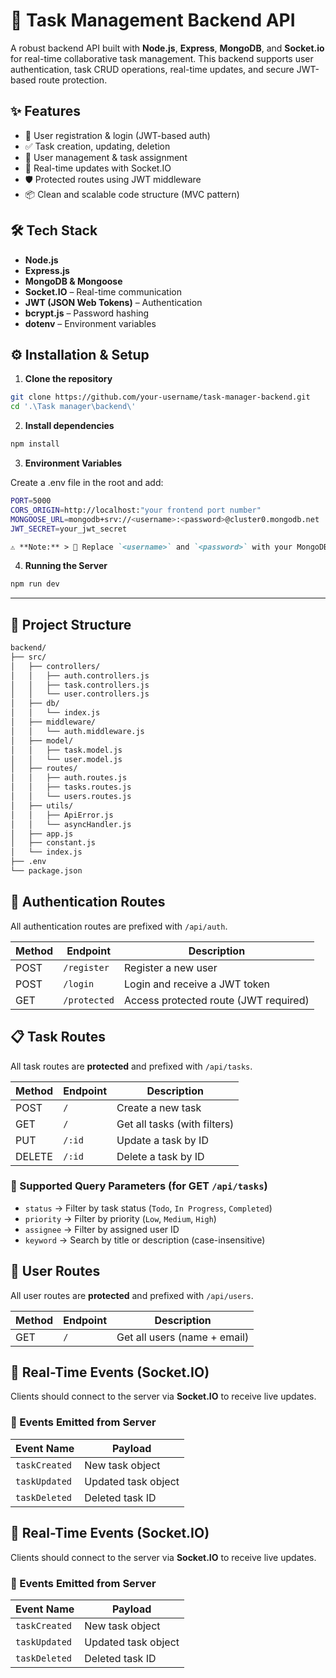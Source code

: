# 🧠 Task Management Backend API

A robust backend API built with **Node.js**, **Express**, **MongoDB**, and **Socket.io** for real-time collaborative task management. This backend supports user authentication, task CRUD operations, real-time updates, and secure JWT-based route protection.

## ✨ Features

- 🔐 User registration & login (JWT-based auth)
- ✅ Task creation, updating, deletion
- 👥 User management & task assignment
- 📡 Real-time updates with Socket.IO
- 🛡️ Protected routes using JWT middleware
- 📦 Clean and scalable code structure (MVC pattern)


## 🛠️ Tech Stack

- **Node.js**
- **Express.js**
- **MongoDB & Mongoose**
- **Socket.IO** – Real-time communication
- **JWT (JSON Web Tokens)** – Authentication
- **bcrypt.js** – Password hashing
- **dotenv** – Environment variables


## ⚙️ Installation & Setup

1. **Clone the repository**

```bash
git clone https://github.com/your-username/task-manager-backend.git
cd '.\Task manager\backend\'
```


2. **Install dependencies**

```bash
npm install
```

3. **Environment Variables**

Create a .env file in the root and add:
```bash
PORT=5000
CORS_ORIGIN=http://localhost:"your frontend port number"
MONGOOSE_URL=mongodb+srv://<username>:<password>@cluster0.mongodb.net
JWT_SECRET=your_jwt_secret
```
```markdown
⚠️ **Note:** > 🔑 Replace `<username>` and `<password>` with your MongoDB Atlas credentials.
```

4. **Running the Server**

```bash
npm run dev
```
---

## 📁 Project Structure
```bash
backend/
├── src/
│   ├── controllers/
│   │   ├── auth.controllers.js
│   │   ├── task.controllers.js
│   │   └── user.controllers.js
│   ├── db/
│   │   └── index.js
│   ├── middleware/
│   │   └── auth.middleware.js
│   ├── model/
│   │   ├── task.model.js
│   │   └── user.model.js
│   ├── routes/
│   │   ├── auth.routes.js
│   │   ├── tasks.routes.js
│   │   └── users.routes.js
│   ├── utils/
│   │   ├── ApiError.js
│   │   └── asyncHandler.js
│   ├── app.js
│   ├── constant.js
│   └── index.js
├── .env
└── package.json
```

## 🔐 Authentication Routes

All authentication routes are prefixed with `/api/auth`.

| Method | Endpoint       | Description                          |
|--------|----------------|--------------------------------------|
| POST   | `/register`    | Register a new user                  |
| POST   | `/login`       | Login and receive a JWT token        |
| GET    | `/protected`   | Access protected route (JWT required) |





## 📋 Task Routes

All task routes are **protected** and prefixed with `/api/tasks`.

| Method | Endpoint     | Description               |
|--------|--------------|---------------------------|
| POST   | `/`          | Create a new task         |
| GET    | `/`          | Get all tasks (with filters) |
| PUT    | `/:id`       | Update a task by ID       |
| DELETE | `/:id`       | Delete a task by ID       |



### 🔎 Supported Query Parameters (for GET `/api/tasks`)

- `status` → Filter by task status (`Todo`, `In Progress`, `Completed`)
- `priority` → Filter by priority (`Low`, `Medium`, `High`)
- `assignee` → Filter by assigned user ID
- `keyword` → Search by title or description (case-insensitive)


## 👥 User Routes

All user routes are **protected** and prefixed with `/api/users`.

| Method | Endpoint | Description                  |
|--------|----------|------------------------------|
| GET    | `/`      | Get all users (name + email) |



## 📡 Real-Time Events (Socket.IO)

Clients should connect to the server via **Socket.IO** to receive live updates.

### 🔸 Events Emitted from Server

| Event Name   | Payload              |
|--------------|----------------------|
| `taskCreated` | New task object      |
| `taskUpdated` | Updated task object  |
| `taskDeleted` | Deleted task ID      |


## 📡 Real-Time Events (Socket.IO)

Clients should connect to the server via **Socket.IO** to receive live updates.

### 🔸 Events Emitted from Server

| Event Name   | Payload              |
|--------------|----------------------|
| `taskCreated` | New task object      |
| `taskUpdated` | Updated task object  |
| `taskDeleted` | Deleted task ID      |
